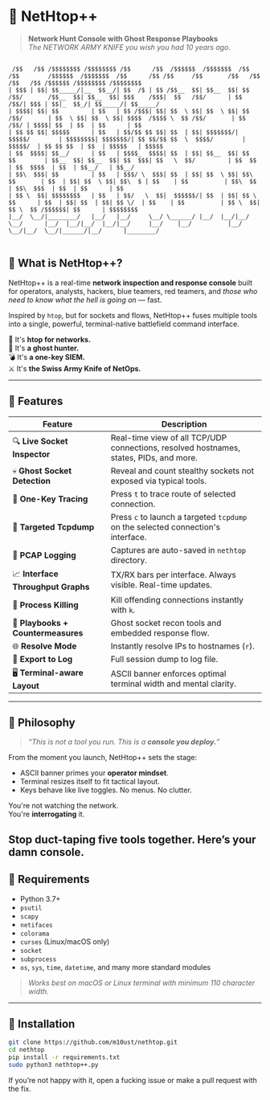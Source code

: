 # 🧠 NetHtop++

> **Network Hunt Console with Ghost Response Playbooks**  
> _The NETWORK ARMY KNIFE you wish you had 10 years ago._

<pre>
<code>
 /$$   /$$ /$$$$$$$$ /$$$$$$$$ /$$      /$$  /$$$$$$  /$$$$$$$  /$$   /$$        /$$$$$$  /$$$$$$$  /$$      /$$ /$$     /$$       /$$   /$$ /$$   /$$ /$$$$$$ /$$$$$$$$ /$$$$$$$$
| $$$ | $$| $$_____/|__  $$__/| $$  /$ | $$ /$$__  $$| $$__  $$| $$  /$$/       /$$__  $$| $$__  $$| $$$    /$$$|  $$   /$$/      | $$  /$$/| $$$ | $$|_  $$_/| $$_____/| $$_____/
| $$$$| $$| $$         | $$   | $$ /$$$| $$| $$  \ $$| $$  \ $$| $$ /$$/       | $$  \ $$| $$  \ $$| $$$$  /$$$$ \  $$ /$$/       | $$ /$$/ | $$$$| $$  | $$  | $$      | $$      
| $$ $$ $$| $$$$$      | $$   | $$/$$ $$ $$| $$  | $$| $$$$$$$/| $$$$$/        | $$$$$$$$| $$$$$$$/| $$ $$/$$ $$  \  $$$$/        | $$$$$/  | $$ $$ $$  | $$  | $$$$$   | $$$$$   
| $$  $$$$| $$__/      | $$   | $$$$_  $$$$| $$  | $$| $$__  $$| $$  $$        | $$__  $$| $$__  $$| $$  $$$| $$   \  $$/         | $$  $$  | $$  $$$$  | $$  | $$__/   | $$__/   
| $$\  $$$| $$         | $$   | $$$/ \  $$$| $$  | $$| $$  \ $$| $$\  $$       | $$  | $$| $$  \ $$| $$\  $ | $$    | $$          | $$\  $$ | $$\  $$$  | $$  | $$      | $$      
| $$ \  $$| $$$$$$$$   | $$   | $$/   \  $$|  $$$$$$/| $$  | $$| $$ \  $$      | $$  | $$| $$  | $$| $$ \/  | $$    | $$          | $$ \  $$| $$ \  $$ /$$$$$$| $$      | $$$$$$$$
|__/  \__/|________/   |__/   |__/     \__/ \______/ |__/  |__/|__/  \__/      |__/  |__/|__/  |__/|__/     |__/    |__/          |__/  \__/|__/  \__/|______/|__/      |________/
</code>
</pre>                                                                                                                                                                                 
                                                                                                                                                                                  
                                                                                                                                                                                  
                                                                                                                                                                                  
                                                                                                                                                                                                                            
 ## 🧰 What is NetHtop++?

NetHtop++ is a real-time **network inspection and response console** built for operators, analysts, hackers, blue teamers, red teamers, and *those who need to know what the hell is going on* — fast.

Inspired by `htop`, but for sockets and flows, NetHtop++ fuses multiple tools into a single, powerful, terminal-native battlefield command interface.

🧠 It's **htop for networks.**  
👻 It's **a ghost hunter.**  
💣 It's **a one-key SIEM.**  
⚔️ It's **the Swiss Army Knife of NetOps.**

---

## 🧨 Features

| Feature | Description |
|--------|-------------|
| 🔍 **Live Socket Inspector** | Real-time view of all TCP/UDP connections, resolved hostnames, states, PIDs, and more. |
| 💀 **Ghost Socket Detection** | Reveal and count stealthy sockets not exposed via typical tools. |
| 🎯 **One-Key Tracing** | Press `t` to trace route of selected connection. |
| 📡 **Targeted Tcpdump** | Press `c` to launch a targeted `tcpdump` on the selected connection's interface. |
| 🧾 **PCAP Logging** | Captures are auto-saved in `nethtop` directory. |
| 📈 **Interface Throughput Graphs** | TX/RX bars per interface. Always visible. Real-time updates. |
| 🔪 **Process Killing** | Kill offending connections instantly with `k`. |
| 🧠 **Playbooks + Countermeasures** | Ghost socket recon tools and embedded response flow. |
| 🌐 **Resolve Mode** | Instantly resolve IPs to hostnames (`r`). |
| 💾 **Export to Log** | Full session dump to log file. |
| 🖥️ **Terminal-aware Layout** | ASCII banner enforces optimal terminal width and mental clarity. |

---

## 🧠 Philosophy

> _“This is not a tool you run. This is a **console you deploy.**”_

From the moment you launch, NetHtop++ sets the stage:
- ASCII banner primes your **operator mindset**.
- Terminal resizes itself to fit tactical layout.
- Keys behave like live toggles. No menus. No clutter.

You're not watching the network.  
You're **interrogating** it.

Stop duct-taping five tools together. Here’s your damn console.
---

## 🔧 Requirements

- Python 3.7+
- `psutil`
- `scapy`
- `netifaces`
- `colorama`
- `curses` (Linux/macOS only)
- `socket`
- `subprocess`
- `os`, `sys`, `time`, `datetime`, and many more standard modules

> *Works best on macOS or Linux terminal with minimum 110 character width.*

---

## 🚀 Installation

```bash
git clone https://github.com/m10ust/nethtop.git
cd nethtop
pip install -r requirements.txt
sudo python3 nethtop++.py
```

If you’re not happy with it, open a fucking issue or make a pull request with the fix.
